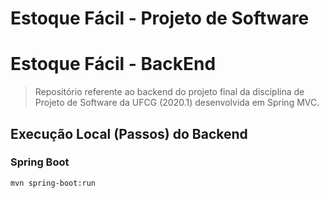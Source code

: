 # Estoque Fácil - Projeto de Software

# Estoque Fácil - BackEnd

> Repositório referente ao backend do projeto final da disciplina de Projeto de Software da UFCG (2020.1) desenvolvida em Spring MVC.

## Execução Local (Passos) do Backend
### Spring Boot
```
mvn spring-boot:run
```
